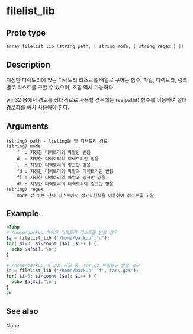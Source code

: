 # filelist_lib

## Proto type

```c
array filelist_lib (string path, [ string mode, [ string regex ] ])
```

## Description
지정한 디렉토리에 있는 디렉토리 리스트를 배열로 구하는 함수.  파일, 디렉토리, 링크 별로 리스트를 구할 수 있으며, 조합 역시 가능하다.

win32 용에서 경로를 상대경로로 사용할 경우에는 realpath() 함수를 이용하여 절대 경로화를 해서 사용해야 한다.

## Arguments
```
(string) path - listing을 할 디렉토리 경로
(string) mode
    f  : 지정한 디렉토리의 파일만 받음
    d  : 지정한 디렉토리의 디렉토리만 받음
    l  : 지정한 디렉토리의 링크만 받음
    fd : 지정한 디렉토리의 파일과 디렉토리만 받음
    fl : 지정한 디렉토리의 파일과 링크만 받음
    dl : 지정한 디렉토리의 디렉토리와 링크만 받음
(string) regex
    mode 값 또는 전체 리스트에서 정규표현식을 이용하여 리스트를 구함
```
## Example

```php
<?php
# /home/backup 하위의 디렉토리 리스트를 받을 경우
$a = filelist_lib ('/home/backup','d');
for( $i=0; $i<count ($a) ;$i++ ) {
  echo $a[$i]."\n";
}

# /home/backup 에 있는 파일 중, tar.gz 파일들만 받을 경우
$a = filelist_lib ('/home/backup','f','tar\.gz$');
for( $i=0; $i<count ($a); $i++ ) {
  echo $a[$i]."\n";
}
?>
```

## See also
None

